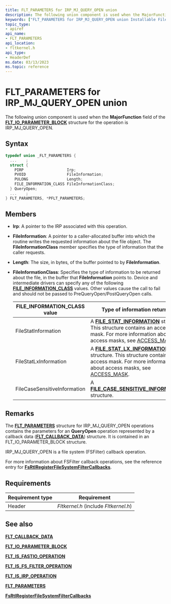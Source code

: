 ```yaml
---
title: FLT_PARAMETERS for IRP_MJ_QUERY_OPEN union
description: The following union component is used when the MajorFunction field of the FLT_IO_PARAMETER_BLOCK structure for the operation is IRP_MJ_QUERY_OPEN.
keywords: ["FLT_PARAMETERS for IRP_MJ_QUERY_OPEN union Installable File System Drivers", "FLT_PARAMETERS union Installable File System Drivers", "PFLT_PARAMETERS union pointer Installable File System Drivers"]
topic_type:
- apiref
api_name:
- FLT_PARAMETERS
api_location:
- fltkernel.h
api_type:
- HeaderDef
ms.date: 03/13/2023
ms.topic: reference
---
```


# FLT_PARAMETERS for IRP_MJ_QUERY_OPEN union

The following union component is used when the **MajorFunction** field of the [**FLT_IO_PARAMETER_BLOCK**](/windows-hardware/drivers/ddi/fltkernel/ns-fltkernel-_flt_io_parameter_block) structure for the operation is IRP_MJ_QUERY_OPEN.

## Syntax

``` C
typedef union _FLT_PARAMETERS {
  ...    ;
  struct {
    PIRP                   Irp;
    PVOID                  FileInformation;
    PULONG                 Length;
    FILE_INFORMATION_CLASS FileInformationClass;
  } QueryOpen;
  ...    ;
} FLT_PARAMETERS, *PFLT_PARAMETERS;
```

## Members

- **Irp**: A pointer to the IRP associated with this operation.

- **FileInformation**: A pointer to a caller-allocated buffer into which the routine writes the requested information about the file object. The **FileInformationClass** member specifies the type of information that the caller requests.

- **Length**: The size, in bytes, of the buffer pointed to by **FileInformation**.

- **FileInformationClass**: Specifies the type of information to be returned about the file, in the buffer that **FileInformation** points to. Device and intermediate drivers can specify any of the following [**FILE_INFORMATION_CLASS**](/windows-hardware/drivers/ddi/wdm/ne-wdm-_file_information_class) values. Other values cause the call to fail and should not be passed to PreQueryOpen/PostQueryOpen calls.

  | FILE_INFORMATION_CLASS value | Type of information returned |
  | --- | --- |
  | FileStatInformation | A [**FILE_STAT_INFORMATION**](/windows-hardware/drivers/ddi/ntifs/ns-ntifs-_file_stat_information) structure. This structure contains an access mask. For more information about access masks, see [ACCESS_MASK](../kernel/access-mask.md). |
  | FileStatLxInformation | A [**FILE_STAT_LX_INFORMATION**](/windows-hardware/drivers/ddi/ntifs/ns-ntifs-_file_stat_lx_information) structure. This structure contains an access mask. For more information about access masks, see [ACCESS_MASK](../kernel/access-mask.md). |
  | FileCaseSensitiveInformation | A [**FILE_CASE_SENSITIVE_INFORMATION**](/windows-hardware/drivers/ddi/ntifs/ns-ntifs-_file_case_sensitive_information) structure. |

## Remarks

The [**FLT_PARAMETERS**](/windows-hardware/drivers/ddi/fltkernel/ns-fltkernel-_flt_parameters) structure for IRP_MJ_QUERY_OPEN operations contains the parameters for an **QueryOpen** operation represented by a callback data ([**FLT_CALLBACK_DATA**](/windows-hardware/drivers/ddi/fltkernel/ns-fltkernel-_flt_callback_data)) structure. It is contained in an FLT_IO_PARAMETER_BLOCK structure.

IRP_MJ_QUERY_OPEN is a file system (FSFilter) callback operation.

For more information about FSFilter callback operations, see the reference entry for [**FsRtlRegisterFileSystemFilterCallbacks**](/windows-hardware/drivers/ddi/ntifs/nf-ntifs-fsrtlregisterfilesystemfiltercallbacks).

## Requirements

| Requirement type | Requirement |
| ---------------- | ----------- |
| Header | *Fltkernel.h* (include *Fltkernel.h*) |

## See also

[**FLT_CALLBACK_DATA**](/windows-hardware/drivers/ddi/fltkernel/ns-fltkernel-_flt_callback_data)

[**FLT_IO_PARAMETER_BLOCK**](/windows-hardware/drivers/ddi/fltkernel/ns-fltkernel-_flt_io_parameter_block)

[**FLT_IS_FASTIO_OPERATION**](/windows-hardware/drivers/ddi/index)

[**FLT_IS_FS_FILTER_OPERATION**](/previous-versions/ff544648(v=vs.85))

[**FLT_IS_IRP_OPERATION**](/previous-versions/ff544654(v=vs.85))

[**FLT_PARAMETERS**](/windows-hardware/drivers/ddi/fltkernel/ns-fltkernel-_flt_parameters)

[**FsRtlRegisterFileSystemFilterCallbacks**](/windows-hardware/drivers/ddi/ntifs/nf-ntifs-fsrtlregisterfilesystemfiltercallbacks)
